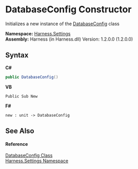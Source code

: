 # DatabaseConfig Constructor 
 

Initializes a new instance of the <a href="0251111e-ac33-57ce-023b-5c8f48c2bae0">DatabaseConfig</a> class

**Namespace:**&nbsp;<a href="71b20054-d355-35ae-710d-5484ba2d4fce">Harness.Settings</a><br />**Assembly:**&nbsp;Harness (in Harness.dll) Version: 1.2.0.0 (1.2.0.0)

## Syntax

**C#**<br />
``` C#
public DatabaseConfig()
```

**VB**<br />
``` VB
Public Sub New
```

**F#**<br />
``` F#
new : unit -> DatabaseConfig
```


## See Also


#### Reference
<a href="0251111e-ac33-57ce-023b-5c8f48c2bae0">DatabaseConfig Class</a><br /><a href="71b20054-d355-35ae-710d-5484ba2d4fce">Harness.Settings Namespace</a><br />